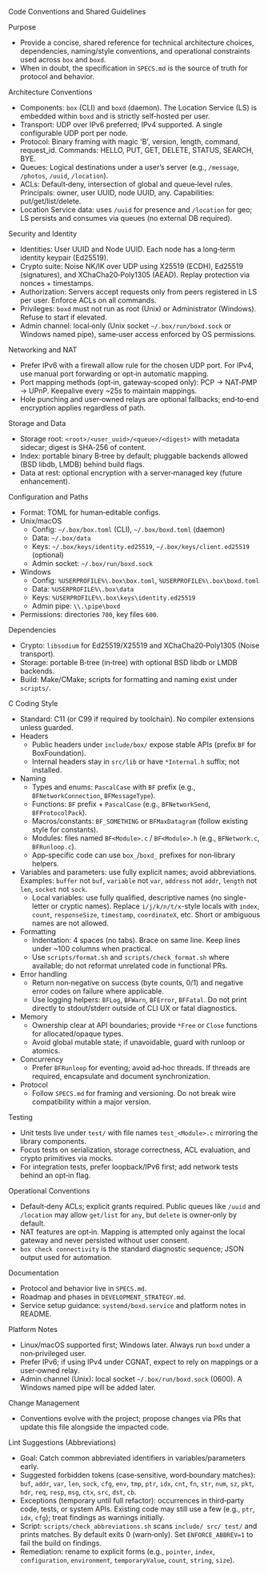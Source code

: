Code Conventions and Shared Guidelines

Purpose
- Provide a concise, shared reference for technical architecture choices, dependencies, naming/style conventions, and operational constraints used across `box` and `boxd`.
- When in doubt, the specification in `SPECS.md` is the source of truth for protocol and behavior.

Architecture Conventions
- Components: `box` (CLI) and `boxd` (daemon). The Location Service (LS) is embedded within `boxd` and is strictly self‑hosted per user.
- Transport: UDP over IPv6 preferred; IPv4 supported. A single configurable UDP port per node.
- Protocol: Binary framing with magic 'B', version, length, command, request_id. Commands: HELLO, PUT, GET, DELETE, STATUS, SEARCH, BYE.
- Queues: Logical destinations under a user’s server (e.g., `/message`, `/photos`, `/uuid`, `/location`).
- ACLs: Default‑deny, intersection of global and queue‑level rules. Principals: owner, user UUID, node UUID, any. Capabilities: put/get/list/delete.
- Location Service data: uses `/uuid` for presence and `/location` for geo; LS persists and consumes via queues (no external DB required).

Security and Identity
- Identities: User UUID and Node UUID. Each node has a long‑term identity keypair (Ed25519).
- Crypto suite: Noise NK/IK over UDP using X25519 (ECDH), Ed25519 (signatures), and XChaCha20‑Poly1305 (AEAD). Replay protection via nonces + timestamps.
- Authorization: Servers accept requests only from peers registered in LS per user. Enforce ACLs on all commands.
- Privileges: `boxd` must not run as root (Unix) or Administrator (Windows). Refuse to start if elevated.
- Admin channel: local‑only (Unix socket `~/.box/run/boxd.sock` or Windows named pipe), same‑user access enforced by OS permissions.

Networking and NAT
- Prefer IPv6 with a firewall allow rule for the chosen UDP port. For IPv4, use manual port forwarding or opt‑in automatic mapping.
- Port mapping methods (opt‑in, gateway‑scoped only): PCP → NAT‑PMP → UPnP. Keepalive every ~25s to maintain mappings.
- Hole punching and user‑owned relays are optional fallbacks; end‑to‑end encryption applies regardless of path.

Storage and Data
- Storage root: `<root>/<user_uuid>/<queue>/<digest>` with metadata sidecar; digest is SHA‑256 of content.
- Index: portable binary B‑tree by default; pluggable backends allowed (BSD libdb, LMDB) behind build flags.
- Data at rest: optional encryption with a server‑managed key (future enhancement).

Configuration and Paths
- Format: TOML for human‑editable configs.
- Unix/macOS
  - Config: `~/.box/box.toml` (CLI), `~/.box/boxd.toml` (daemon)
  - Data: `~/.box/data`
  - Keys: `~/.box/keys/identity.ed25519`, `~/.box/keys/client.ed25519` (optional)
  - Admin socket: `~/.box/run/boxd.sock`
- Windows
  - Config: `%USERPROFILE%\.box\box.toml`, `%USERPROFILE%\.box\boxd.toml`
  - Data: `%USERPROFILE%\.box\data`
  - Keys: `%USERPROFILE%\.box\keys\identity.ed25519`
  - Admin pipe: `\\.\pipe\boxd`
- Permissions: directories `700`, key files `600`.

Dependencies
- Crypto: `libsodium` for Ed25519/X25519 and XChaCha20‑Poly1305 (Noise transport).
- Storage: portable B‑tree (in‑tree) with optional BSD libdb or LMDB backends.
- Build: Make/CMake; scripts for formatting and naming exist under `scripts/`.

C Coding Style
- Standard: C11 (or C99 if required by toolchain). No compiler extensions unless guarded.
- Headers
  - Public headers under `include/box/` expose stable APIs (prefix `BF` for BoxFoundation).
  - Internal headers stay in `src/lib` or have `*Internal.h` suffix; not installed.
- Naming
  - Types and enums: `PascalCase` with `BF` prefix (e.g., `BFNetworkConnection`, `BFMessageType`).
  - Functions: `BF` prefix + `PascalCase` (e.g., `BFNetworkSend`, `BFProtocolPack`).
  - Macros/constants: `BF_SOMETHING` or `BFMaxDatagram` (follow existing style for constants).
  - Modules: files named `BF<Module>.c` / `BF<Module>.h` (e.g., `BFNetwork.c`, `BFRunloop.c`).
  - App‑specific code can use `box_`/`boxd_` prefixes for non‑library helpers.
- Variables and parameters: use fully explicit names; avoid abbreviations. Examples: `buffer` not `buf`, `variable` not `var`, `address` not `addr`, `length` not `len`, `socket` not `sock`.
  - Local variables: use fully qualified, descriptive names (no single-letter or cryptic names). Replace `i/j/k/n/t/x`-style locals with `index`, `count`, `responseSize`, `timestamp`, `coordinateX`, etc. Short or ambiguous names are not allowed.
- Formatting
  - Indentation: 4 spaces (no tabs). Brace on same line. Keep lines under ~100 columns when practical.
  - Use `scripts/format.sh` and `scripts/check_format.sh` where available; do not reformat unrelated code in functional PRs.
- Error handling
  - Return non‑negative on success (byte counts, 0/1) and negative error codes on failure where applicable.
  - Use logging helpers: `BFLog`, `BFWarn`, `BFError`, `BFFatal`. Do not print directly to stdout/stderr outside of CLI UX or fatal diagnostics.
- Memory
  - Ownership clear at API boundaries; provide `*Free` or `Close` functions for allocated/opaque types.
  - Avoid global mutable state; if unavoidable, guard with runloop or atomics.
- Concurrency
  - Prefer `BFRunloop` for eventing; avoid ad‑hoc threads. If threads are required, encapsulate and document synchronization.
- Protocol
  - Follow `SPECS.md` for framing and versioning. Do not break wire compatibility within a major version.

Testing
- Unit tests live under `test/` with file names `test_<Module>.c` mirroring the library components.
- Focus tests on serialization, storage correctness, ACL evaluation, and crypto primitives via mocks.
- For integration tests, prefer loopback/IPv6 first; add network tests behind an opt‑in flag.

Operational Conventions
- Default‑deny ACLs; explicit grants required. Public queues like `/uuid` and `/location` may allow `get/list` for `any`, but `delete` is owner‑only by default.
- NAT features are opt‑in. Mapping is attempted only against the local gateway and never persisted without user consent.
- `box check connectivity` is the standard diagnostic sequence; JSON output used for automation.

Documentation
- Protocol and behavior live in `SPECS.md`.
- Roadmap and phases in `DEVELOPMENT_STRATEGY.md`.
- Service setup guidance: `systemd/boxd.service` and platform notes in README.

Platform Notes
- Linux/macOS supported first; Windows later. Always run `boxd` under a non‑privileged user.
- Prefer IPv6; if using IPv4 under CGNAT, expect to rely on mappings or a user‑owned relay.
- Admin channel (Unix): local socket `~/.box/run/boxd.sock` (0600). A Windows named pipe will be added later.

Change Management
- Conventions evolve with the project; propose changes via PRs that update this file alongside the impacted code.

Lint Suggestions (Abbreviations)
- Goal: Catch common abbreviated identifiers in variables/parameters early.
- Suggested forbidden tokens (case‑sensitive, word‑boundary matches): `buf`, `addr`, `var`, `len`, `sock`, `cfg`, `env`, `tmp`, `ptr`, `idx`, `cnt`, `fn`, `str`, `num`, `sz`, `pkt`, `hdr`, `req`, `resp`, `msg`, `ctx`, `src`, `dst`, `cb`.
- Exceptions (temporary until full refactor): occurrences in third‑party code, tests, or system APIs. Existing code may still use a few (e.g., `ptr`, `idx`, `cfg`); treat findings as warnings initially.
- Script: `scripts/check_abbreviations.sh` scans `include/ src/ test/` and prints matches. By default exits 0 (warn‑only). Set `ENFORCE_ABBREV=1` to fail the build on findings.
- Remediation: rename to explicit forms (e.g., `pointer`, `index`, `configuration`, `environment`, `temporaryValue`, `count`, `string`, `size`).

